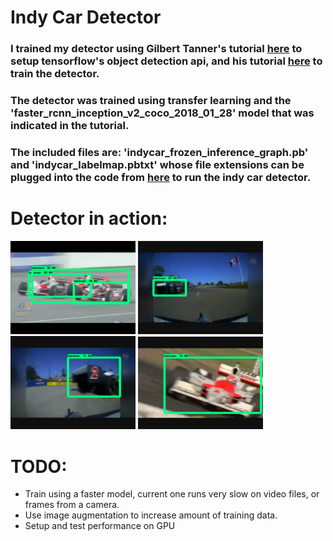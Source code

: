# Indy Car Detector

### I trained my detector using Gilbert Tanner's tutorial [here](https://gilberttanner.com/blog/installing-the-tensorflow-object-detection-api) to setup tensorflow's object detection api, and his tutorial [here](https://gilberttanner.com/blog/creating-your-own-objectdetector) to train the detector.

### The detector was trained using transfer learning and the 'faster_rcnn_inception_v2_coco_2018_01_28' model that was indicated in the tutorial.

### The included files are: 'indycar_frozen_inference_graph.pb' and 'indycar_labelmap.pbtxt' whose file extensions can be plugged into the code from [here](https://gilberttanner.com/blog/creating-your-own-objectdetector) to run the indy car detector.


# Detector in action:
<p float = "left">
  <img src="https://github.com/vism2889/RAS_PROJECTS/blob/master/images/indycar_detector1.png" width="200" />
  <img src="https://github.com/vism2889/RAS_PROJECTS/blob/master/images/indycar_detector2.png" width="200" />
  <img src="https://github.com/vism2889/RAS_PROJECTS/blob/master/images/indycar_detector3.png" width="200" />
  <img src="https://github.com/vism2889/RAS_PROJECTS/blob/master/images/indycar_detector4.png" width="200" />
</p>


# TODO:
- Train using a faster model, current one runs very slow on video files, or frames from a camera.
- Use image augmentation to increase amount of training data.
- Setup and test performance on GPU
